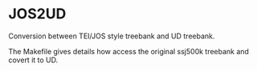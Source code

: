 # JOS2UD

Conversion between TEI/JOS style treebank and UD treebank.

The Makefile gives details how access the original ssj500k treebank and covert it to UD.
